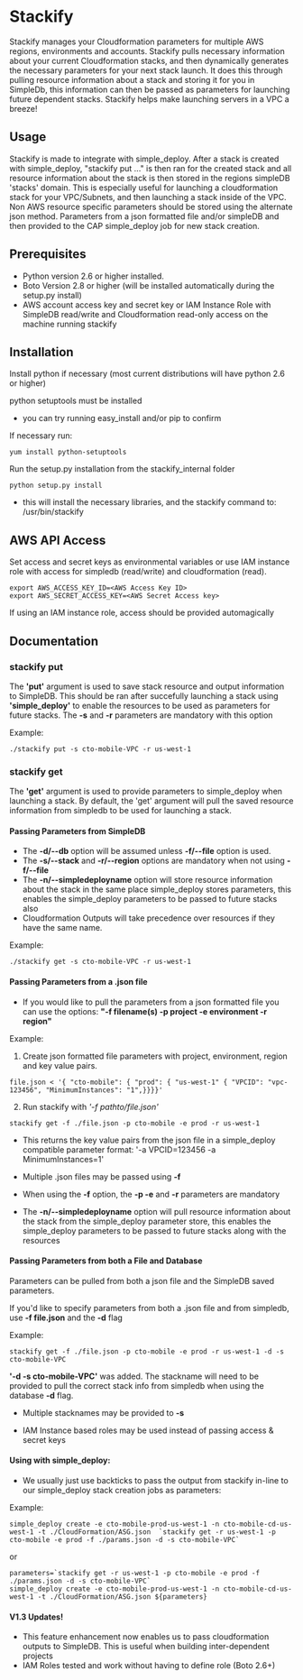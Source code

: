 Stackify
========
Stackify manages your Cloudformation parameters for multiple AWS regions, environments and accounts. Stackify pulls necessary information about your current Cloudformation stacks, and then dynamically generates the necessary parameters for your next stack launch.  It does this through pulling resource information about a stack and storing it for you in SimpleDb, this information can then be passed as parameters for launching future dependent stacks. Stackify helps make launching servers in a VPC a breeze!   

Usage
-----
Stackify is made to integrate with simple\_deploy. After a stack is created with simple\_deploy, "stackify put ..." is then ran for the created stack and all resource information about the stack is then stored in the regions simpleDB 'stacks' domain. This is especially useful for launching a cloudformation stack for your VPC/Subnets, and then launching a stack inside of the VPC. Non AWS resource specific parameters should be stored using the alternate json method. Parameters from a json formatted file and/or simpleDB and then provided to the CAP simple\_deploy job for new stack creation.

Prerequisites
-------------

* Python version 2.6 or higher installed.
* Boto Version 2.8 or higher (will be installed automatically during the setup.py install)
* AWS account access key and secret key or IAM Instance Role with SimpleDB read/write and Cloudformation read-only access on the machine running stackify

Installation
------------

Install python if necessary (most current distributions will have python 2.6 or higher)

python setuptools must be installed

* you can try running easy_install and/or pip to confirm

If necessary run: 

```
yum install python-setuptools
```

Run the setup.py installation from the stackify_internal folder

```
python setup.py install
```

* this will install the necessary libraries, and the stackify command to: /usr/bin/stackify


AWS API Access
--------------

Set access and secret keys as environmental variables or use IAM instance role with access for simpledb (read/write) and cloudformation (read).

```
export AWS_ACCESS_KEY_ID=<AWS Access Key ID>
export AWS_SECRET_ACCESS_KEY=<AWS Secret Access key>
```

If using an IAM instance role, access should be provided automagically


Documentation
-----------

### stackify put


The **'put'** argument is used to save stack resource and output information to SimpleDB.
This should be ran after succefully launching a stack using __'simple\_deploy'__ to enable the resources to be used as parameters for future stacks.
The __-s__ and __-r__ parameters are mandatory with this option

Example:
``` 
./stackify put -s cto-mobile-VPC -r us-west-1        
```



### stackify get

The **'get'** argument is used to provide parameters to simple\_deploy when launching a stack.
By default, the 'get' argument will pull the saved resource information from simpledb to be used for launching a stack.



#### Passing Parameters from SimpleDB

* The __-d/--db__ option will be assumed unless __-f/--file__  option is used.  
* The __-s/--stack__ and __-r/--region__ options are mandatory when not using __-f/--file__
* The __-n/--simpledeployname__ option will store resource information about the stack in the same place simple\_deploy stores parameters, this enables the simple\_deploy parameters to be passed to future stacks also
* Cloudformation Outputs will take precedence over resources if they have the same name.

Example: 
```
./stackify get -s cto-mobile-VPC -r us-west-1        
```



#### Passing Parameters from a .json file

* If you would like to pull the parameters from a json formatted file you can use the options: **"-f filename(s) -p project -e environment  -r region"**
  
Example: 
1. Create json formatted file parameters with project, environment, region and key value pairs.

```
file.json < '{ "cto-mobile": { "prod": { "us-west-1" { "VPCID": "vpc-123456", "MinimumInstances": "1",}}}}'
```

2. Run stackify with _'-f pathto/file.json'_

```
stackify get -f ./file.json -p cto-mobile -e prod -r us-west-1
```

* This returns the key value pairs from the json file in a simple\_deploy compatible parameter format: '-a VPCID=123456 -a MinimumInstances=1'

* Multiple .json files may be passed using __-f__
 
* When using the __-f__ option, the __-p -e__ and __-r__ parameters are mandatory

* The __-n/--simpledeployname__ option will pull resource information about the stack from the simple\_deploy parameter store, this enables the simple\_deploy parameters to be passed to future stacks along with the resources
  



#### Passing Parameters from both a File and Database

Parameters can be pulled from both a json file and the SimpleDB saved parameters. 

If you'd like to specify parameters from both a .json file and from simpledb, use __-f file.json__ and the __-d__ flag
    
Example:

```
stackify get -f ./file.json -p cto-mobile -e prod -r us-west-1 -d -s cto-mobile-VPC
```

__'-d -s cto-mobile-VPC'__ was added. The stackname will need to be provided to pull the correct stack info from simpledb when using the database __-d__ flag. 

* Multiple stacknames may be provided to __-s__

* IAM Instance based roles may be used instead of passing access & secret keys 



#### Using with simple\_deploy:

 * We usually just use backticks to pass the output from stackify in-line to our simple\_deploy stack creation jobs as parameters:

Example:

```
simple_deploy create -e cto-mobile-prod-us-west-1 -n cto-mobile-cd-us-west-1 -t ./CloudFormation/ASG.json  `stackify get -r us-west-1 -p cto-mobile -e prod -f ./params.json -d -s cto-mobile-VPC`
```
or 

```
parameters=`stackify get -r us-west-1 -p cto-mobile -e prod -f ./params.json -d -s cto-mobile-VPC`
simple_deploy create -e cto-mobile-prod-us-west-1 -n cto-mobile-cd-us-west-1 -t ./CloudFormation/ASG.json ${parameters}
```



#### V1.3 Updates!

* This feature enhancement now enables us to pass cloudformation outputs to SimpleDB.  This is useful when building inter-dependent projects 
* IAM Roles tested and work without having to define role (Boto 2.6+)
